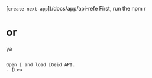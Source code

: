  [`create-next-app`](/docs/app/api-refe
First, run the 
npm r
# or
ya
```

Open [ and load [Geid API.
- [Lea
